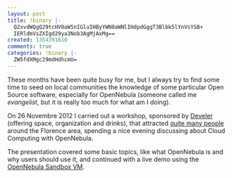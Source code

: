 ```yaml
---
layout: post
title: !binary |-
  Q2xvdWQgQ29tcHV0aW5nIGluIHByYWN0aWNlIHdpdGggT3Blbk5lYnVsYSB+
  IERldmVsZXIgd29ya3Nob3AgMjAxMg==
created: 1354391610
comments: true
categories: !binary |-
  ZW5fdXMgc29mdHdhcmU=
---
```

These months have been quite busy for me, but I always try to find some time to seed on local communities the knowledge of some particular Open Source software, especially for OpenNebula (someone called me <em>evangelist</em>, but it is really too much for what am I doing).

On 26 Novembre 2012 I carried out a workshop, sponsored by <a href="http://www.develer.com">Develer</a> (offering space, organization and drinks), that attracted <a href="http://workshop.develer.com/ilcloudcomputingriempielaplatea/">quite many people</a> around the Florence area, spending a nice evening discussing about Cloud Computing with OpenNebula.

The presentation covered some basic topics, like what OpenNebula is and why users should use it, and continued with a live demo using the [OpenNebula Sandbox VM](http://www.opennebula.org/cloud:tryout).

<script async class="speakerdeck-embed"
data-id="9e3d9a901a470130ab9412313d2a40b3" data-ratio="1.33333333333333"
src="//speakerdeck.com/assets/embed.js"></script>
